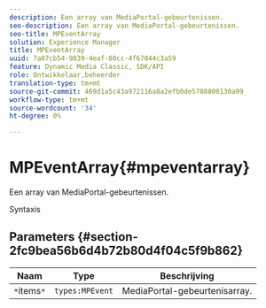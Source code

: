 ```yaml
---
description: Een array van MediaPortal-gebeurtenissen.
seo-description: Een array van MediaPortal-gebeurtenissen.
seo-title: MPEventArray
solution: Experience Manager
title: MPEventArray
uuid: 7a07cb54-9839-4eaf-80cc-4f67044c3a59
feature: Dynamic Media Classic, SDK/API
role: Ontwikkelaar,beheerder
translation-type: tm+mt
source-git-commit: 469d1a5c43a972116a8a2efb0de5708800130a99
workflow-type: tm+mt
source-wordcount: '34'
ht-degree: 0%

---
```



# MPEventArray{#mpeventarray}

Een array van MediaPortal-gebeurtenissen.

Syntaxis

## Parameters {#section-2fc9bea56b6d4b72b80d4f04c5f9b862}

| Naam | Type | Beschrijving |
|---|---|---|
| `*`items`*` | `types:MPEvent` | MediaPortal-gebeurtenisarray. |

